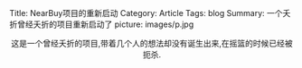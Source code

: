 Title: NearBuy项目的重新启动
Category: Article
Tags: blog
Summary: 一个夭折曾经夭折的项目重新启动了
picture: images/p.jpg

<center>这是一个曾经夭折的项目,带着几个人的想法却没有诞生出来,在摇篮的时候已经被扼杀.</center>
